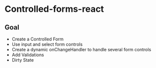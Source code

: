 # Controlled-forms-react

## Goal
- Create a Controlled Form
- Use input and select form controls
- Create a dynamic onChangeHandler to handle several form controls
- Add Validations
- Dirty State
